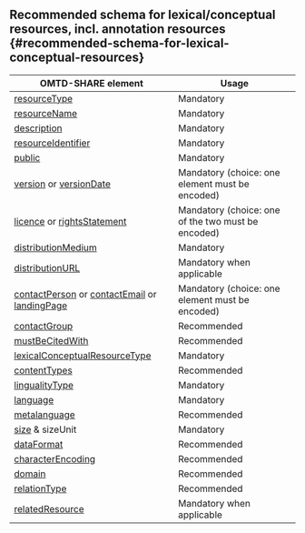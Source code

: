 ## ​Recommended schema for ​lexical/conceptual resources, incl. annotation resources {#recommended-schema-for-lexical-conceptual-resources}

| OMTD-SHARE element | Usage |
| --- | --- |
| [resourceType](/lcr_resourceType.md) | Mandatory |
| [resourceName](/lcr_resourceName.md) | Mandatory |
| [description](/lcr_description.md) | Mandatory  |
| [resourceIdentifier](/lcr_identifier.md) | Mandatory  |
| [public](/public.md) | Mandatory |
| [version](/version.md) or [versionDate](/versionDate.md) | Mandatory \(choice: one element must be encoded) |
| [licence](/licence.md) or [rightsStatement](/rightsStatement.md) | Mandatory (choice: one of the two must be encoded) |
| [distributionMedium](/lcr_distributionMedium.md) | Mandatory |
| [distributionURL](/distributionURL.md) | Mandatory when applicable |
| [contactPerson](/contactPerson.md) or [contactEmail](/contactEmail.md) or [landingPage](/landingPage.md) | Mandatory (choice: one element must be encoded) |
| [contactGroup](/contactGroup.md) | Recommended |
| [mustBeCitedWith](/mustBeCitedWith.md) | Recommended |
| [lexicalConceptualResourceType](/lcr_lexicalConceptualResourceType.md) | Mandatory |
| [contentTypes](/lcr_contentTypes.md) | Recommended |
| [lingualityType](/lcr_lingualityType.md) | Mandatory |
| [language](/lcr_language.md) | Mandatory |
| [metalanguage](/lcr_metalanguage.md) | Recommended |
| [size](/lcr_size.md) & sizeUnit | Mandatory |
| [dataFormat](/lcr_dataFormat.md) | Recommended |
| [characterEncoding](/lcr_characterEncoding.md) | Recommended |
| [domain](/lcr_domain.md) | Recommended |
| [relationType](/lcr_relationType.md) | Recommended |
| [relatedResource](/lcr_relatedResource.md) | Mandatory when applicable |



